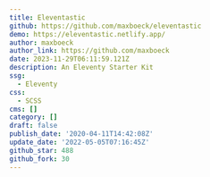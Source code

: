 ```yaml
---
title: Eleventastic
github: https://github.com/maxboeck/eleventastic
demo: https://eleventastic.netlify.app/
author: maxboeck
author_link: https://github.com/maxboeck
date: 2023-11-29T06:11:59.121Z
description: An Eleventy Starter Kit
ssg:
  - Eleventy
css:
  - SCSS
cms: []
category: []
draft: false
publish_date: '2020-04-11T14:42:08Z'
update_date: '2022-05-05T07:16:45Z'
github_star: 488
github_fork: 30
---
```

